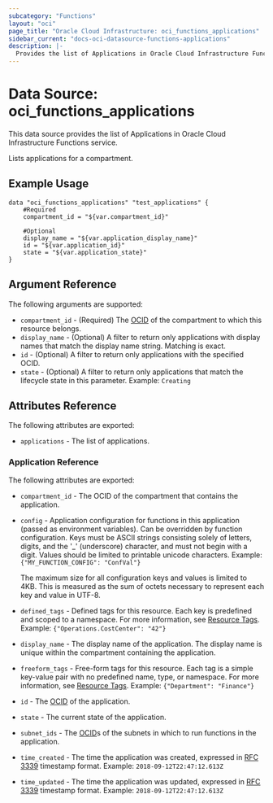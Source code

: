 ```yaml
---
subcategory: "Functions"
layout: "oci"
page_title: "Oracle Cloud Infrastructure: oci_functions_applications"
sidebar_current: "docs-oci-datasource-functions-applications"
description: |-
  Provides the list of Applications in Oracle Cloud Infrastructure Functions service
---
```


# Data Source: oci_functions_applications
This data source provides the list of Applications in Oracle Cloud Infrastructure Functions service.

Lists applications for a compartment.

## Example Usage

```hcl
data "oci_functions_applications" "test_applications" {
	#Required
	compartment_id = "${var.compartment_id}"

	#Optional
	display_name = "${var.application_display_name}"
	id = "${var.application_id}"
	state = "${var.application_state}"
}
```

## Argument Reference

The following arguments are supported:

* `compartment_id` - (Required) The [OCID](https://docs.cloud.oracle.com/iaas/Content/General/Concepts/identifiers.htm) of the compartment to which this resource belongs.
* `display_name` - (Optional) A filter to return only applications with display names that match the display name string. Matching is exact.
* `id` - (Optional) A filter to return only applications with the specified OCID.
* `state` - (Optional) A filter to return only applications that match the lifecycle state in this parameter. Example: `Creating`


## Attributes Reference

The following attributes are exported:

* `applications` - The list of applications.

### Application Reference

The following attributes are exported:

* `compartment_id` - The OCID of the compartment that contains the application.
* `config` - Application configuration for functions in this application (passed as environment variables). Can be overridden by function configuration. Keys must be ASCII strings consisting solely of letters, digits, and the '_' (underscore) character, and must not begin with a digit. Values should be limited to printable unicode characters.  Example: `{"MY_FUNCTION_CONFIG": "ConfVal"}`

	The maximum size for all configuration keys and values is limited to 4KB. This is measured as the sum of octets necessary to represent each key and value in UTF-8.
* `defined_tags` - Defined tags for this resource. Each key is predefined and scoped to a namespace. For more information, see [Resource Tags](https://docs.cloud.oracle.com/iaas/Content/General/Concepts/resourcetags.htm).  Example: `{"Operations.CostCenter": "42"}`
* `display_name` - The display name of the application. The display name is unique within the compartment containing the application.
* `freeform_tags` - Free-form tags for this resource. Each tag is a simple key-value pair with no predefined name, type, or namespace. For more information, see [Resource Tags](https://docs.cloud.oracle.com/iaas/Content/General/Concepts/resourcetags.htm).  Example: `{"Department": "Finance"}`
* `id` - The [OCID](https://docs.cloud.oracle.com/iaas/Content/General/Concepts/identifiers.htm) of the application.
* `state` - The current state of the application.
* `subnet_ids` - The [OCID](https://docs.cloud.oracle.com/iaas/Content/General/Concepts/identifiers.htm)s of the subnets in which to run functions in the application.
* `time_created` - The time the application was created, expressed in [RFC 3339](https://tools.ietf.org/html/rfc3339) timestamp format.  Example: `2018-09-12T22:47:12.613Z`
* `time_updated` - The time the application was updated, expressed in [RFC 3339](https://tools.ietf.org/html/rfc3339) timestamp format. Example: `2018-09-12T22:47:12.613Z`

